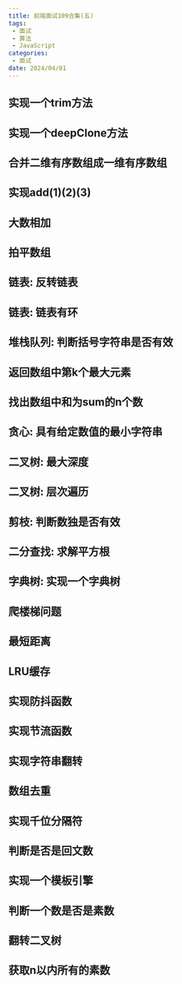 ```yaml
---
title: 前端面试109合集(五)
tags: 
 - 面试
 - 算法
 - JavaScript
categories:
 - 面试
date: 2024/04/01
---
```


## 实现一个trim方法

## 实现一个deepClone方法

## 合并二维有序数组成一维有序数组

## 实现add(1)(2)(3)

## 大数相加

## 拍平数组

## 链表: 反转链表

## 链表: 链表有环

## 堆栈队列: 判断括号字符串是否有效

## 返回数组中第k个最大元素

## 找出数组中和为sum的n个数

## 贪心: 具有给定数值的最小字符串

## 二叉树: 最大深度

## 二叉树: 层次遍历

## 剪枝: 判断数独是否有效

## 二分查找: 求解平方根

## 字典树: 实现一个字典树

## 爬楼梯问题

## 最短距离

## LRU缓存

## 实现防抖函数

## 实现节流函数

## 实现字符串翻转

## 数组去重

## 实现千位分隔符

## 判断是否是回文数

## 实现一个模板引擎

## 判断一个数是否是素数

## 翻转二叉树

## 获取n以内所有的素数

